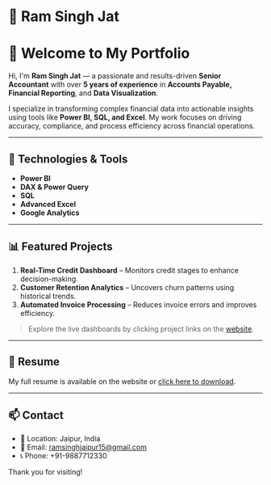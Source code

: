 # 💼 Ram Singh Jat 

# 👋 Welcome to My Portfolio

Hi, I'm **Ram Singh Jat** — a passionate and results-driven **Senior Accountant** with over **5 years of experience** in **Accounts Payable, Financial Reporting**, and **Data Visualization**.

I specialize in transforming complex financial data into actionable insights using tools like **Power BI, SQL, and Excel**. My work focuses on driving accuracy, compliance, and process efficiency across financial operations.

---

## 🔧 Technologies & Tools
- **Power BI**
- **DAX & Power Query**
- **SQL**
- **Advanced Excel**
- **Google Analytics**

---

## 📊 Featured Projects
1. **Real-Time Credit Dashboard** – Monitors credit stages to enhance decision-making.
2. **Customer Retention Analytics** – Uncovers churn patterns using historical trends.
3. **Automated Invoice Processing** – Reduces invoice errors and improves efficiency.

> Explore the live dashboards by clicking project links on the [website](https://yourusername.github.io/ramsingh-portfolio).

---

## 🧾 Resume
My full resume is available on the website or [click here to download](resume.pdf).

---

## 📫 Contact
- 📍 Location: Jaipur, India
- 📧 Email: [ramsinghjaipur15@gmail.com](mailto:ramsinghjaipur15@gmail.com)
- 📞 Phone: +91-9887712330

Thank you for visiting!

